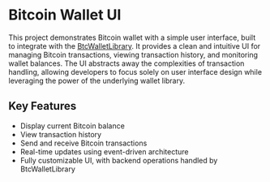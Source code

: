 # Bitcoin Wallet UI

This project demonstrates Bitcoin wallet with a simple user interface, built to integrate with the [BtcWalletLibrary](https://github.com/ramazan199/BtcWalletLibrary). It provides a clean and intuitive UI for managing Bitcoin transactions, viewing transaction history, and monitoring wallet balances. The UI abstracts away the complexities of transaction handling, allowing developers to focus solely on user interface design while leveraging the power of the underlying wallet library.

## Key Features

- Display current Bitcoin balance
- View transaction history
- Send and receive Bitcoin transactions
- Real-time updates using event-driven architecture
- Fully customizable UI, with backend operations handled by BtcWalletLibrary
